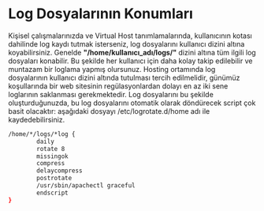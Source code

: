 # Log Dosyalarının Konumları

Kişisel çalışmalarınızda ve Virtual Host tanımlamalarında, kullanıcının kotası dahilinde log kaydı tutmak isterseniz, log dosyalarını kullanıcı dizini altına koyabilirsiniz. Genelde **"/home/kullanıcı\_adı/logs/"** dizini altına tüm ilgili log dosyaları konabilir. Bu şekilde her kullanıcı için daha kolay takip edilebilir ve muntazam bir loglama yapmış olursunuz. Hosting ortamında log dosyalarının kullanıcı dizini altında tutulması tercih edilmelidir, günümüz koşullarında bir web sitesinin regülasyonlardan dolayı en az iki sene loglarının saklanması gerekmektedir. Log dosyalarını bu şekilde oluşturduğunuzda, bu log dosyalarını otomatik olarak döndürecek script çok basit olacaktır: aşağıdaki dosyayı /etc/logrotate.d/home adı ile kaydedebilirsiniz.

```bash
/home/*/logs/*log {
        daily
        rotate 8
        missingok
        compress
        delaycompress
        postrotate
        /usr/sbin/apachectl graceful
        endscript
}
```



